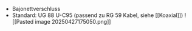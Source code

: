 - Bajonettverschluss
- Standard: UG 88 U-C95 (passend zu RG 59 Kabel, siehe [[Koaxial]])
![[Pasted image 20250427175050.png]]